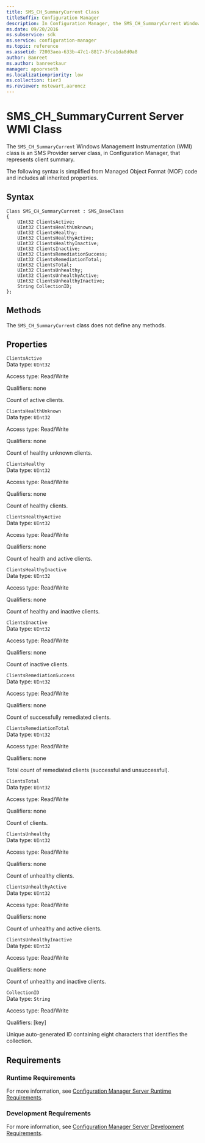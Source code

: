 ```yaml
---
title: SMS_CH_SummaryCurrent Class
titleSuffix: Configuration Manager
description: In Configuration Manager, the SMS_CH_SummaryCurrent Windows Management Instrumentation class is an SMS Provider server class that represents client summary.
ms.date: 09/20/2016
ms.subservice: sdk
ms.service: configuration-manager
ms.topic: reference
ms.assetid: 72003aea-633b-47c1-8817-3fca1da8d0a8
author: Banreet
ms.author: banreetkaur
manager: apoorvseth
ms.localizationpriority: low
ms.collection: tier3
ms.reviewer: mstewart,aaroncz 
---
```

# SMS_CH_SummaryCurrent Server WMI Class
The `SMS_CH_SummaryCurrent` Windows Management Instrumentation (WMI) class is an SMS Provider server class, in Configuration Manager, that represents client summary.  

 The following syntax is simplified from Managed Object Format (MOF) code and includes all inherited properties.  

## Syntax  

```  
Class SMS_CH_SummaryCurrent : SMS_BaseClass  
{  
    UInt32 ClientsActive;  
    UInt32 ClientsHealthUnknown;  
    UInt32 ClientsHealthy;  
    UInt32 ClientsHealthyActive;  
    UInt32 ClientsHealthyInactive;  
    UInt32 ClientsInactive;  
    UInt32 ClientsRemediationSuccess;  
    UInt32 ClientsRemediationTotal;  
    UInt32 ClientsTotal;  
    UInt32 ClientsUnhealthy;  
    UInt32 ClientsUnhealthyActive;  
    UInt32 ClientsUnhealthyInactive;  
    String CollectionID;  
};  
```  

## Methods  
 The `SMS_CH_SummaryCurrent` class does not define any methods.  

## Properties  
 `ClientsActive`  
 Data type: `UInt32`  

 Access type: Read/Write  

 Qualifiers: none  

 Count of active clients.  

 `ClientsHealthUnknown`  
 Data type: `UInt32`  

 Access type: Read/Write  

 Qualifiers: none  

 Count of healthy unknown clients.  

 `ClientsHealthy`  
 Data type: `UInt32`  

 Access type: Read/Write  

 Qualifiers: none  

 Count of healthy clients.  

 `ClientsHealthyActive`  
 Data type: `UInt32`  

 Access type: Read/Write  

 Qualifiers: none  

 Count of health and active clients.  

 `ClientsHealthyInactive`  
 Data type: `UInt32`  

 Access type: Read/Write  

 Qualifiers: none  

 Count of healthy and inactive clients.  

 `ClientsInactive`  
 Data type: `UInt32`  

 Access type: Read/Write  

 Qualifiers: none  

 Count of inactive clients.  

 `ClientsRemediationSuccess`  
 Data type: `UInt32`  

 Access type: Read/Write  

 Qualifiers: none  

 Count of successfully remediated clients.  

 `ClientsRemediationTotal`  
 Data type: `UInt32`  

 Access type: Read/Write  

 Qualifiers: none  

 Total count of remediated clients (successful and unsuccessful).  

 `ClientsTotal`  
 Data type: `UInt32`  

 Access type: Read/Write  

 Qualifiers: none  

 Count of clients.  

 `ClientsUnhealthy`  
 Data type: `UInt32`  

 Access type: Read/Write  

 Qualifiers: none  

 Count of unhealthy clients.  

 `ClientsUnhealthyActive`  
 Data type: `UInt32`  

 Access type: Read/Write  

 Qualifiers: none  

 Count of unhealthy and active clients.  

 `ClientsUnhealthyInactive`  
 Data type: `UInt32`  

 Access type: Read/Write  

 Qualifiers: none  

 Count of unhealthy and inactive clients.  

 `CollectionID`  
 Data type: `String`  

 Access type: Read/Write  

 Qualifiers: [key]  

 Unique auto-generated ID containing eight characters that identifies the collection.  

## Requirements  

### Runtime Requirements  
 For more information, see [Configuration Manager Server Runtime Requirements](../../../../../develop/core/reqs/server-runtime-requirements.md).  

### Development Requirements  
 For more information, see [Configuration Manager Server Development Requirements](../../../../../develop/core/reqs/server-development-requirements.md).  
